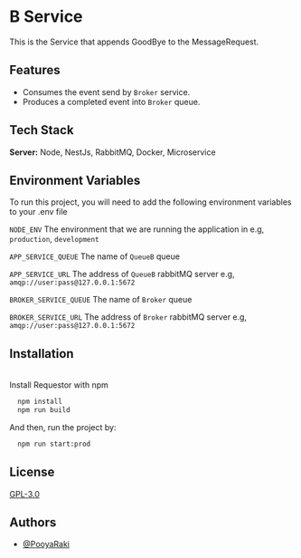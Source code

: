 
# B Service

This is the Service that appends GoodBye to the MessageRequest.
## Features
- Consumes the event send by `Broker` service.
- Produces a completed event into `Broker` queue.
## Tech Stack

**Server:** Node, NestJs, RabbitMQ, Docker, Microservice


## Environment Variables

To run this project, you will need to add the following environment variables to your .env file

`NODE_ENV`
The environment that we are running the application in e.g, `production`, `development`

`APP_SERVICE_QUEUE`
The name of `QueueB` queue

`APP_SERVICE_URL`
The address of `QueueB` rabbitMQ server e.g, `amqp://user:pass@127.0.0.1:5672`

`BROKER_SERVICE_QUEUE`
The name of `Broker` queue

`BROKER_SERVICE_URL`
The address of `Broker` rabbitMQ server e.g, `amqp://user:pass@127.0.0.1:5672`

## Installation
<br />
Install Requestor with npm

```bash
  npm install
  npm run build
```
And then, run the project by:
```bash
  npm run start:prod
```
## License

[GPL-3.0](https://github.com/PooyaRaki/microservice-example/blob/master/LICENSE)


## Authors

- [@PooyaRaki](https://www.github.com/PooyaRaki)


